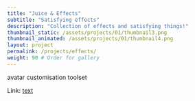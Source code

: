 ```yaml
---
title: "Juice & Effects"
subtitle: "Satisfying effects"
description: "Collection of effects and satisfying things!"
thumbnail_static: /assets/projects/01/thumbnail3.png
thumbnail_animated: /assets/projects/01/thumbnail4.png
layout: project
permalink: /projects/effects/
weight: 90 # Order for gallery
---
```


avatar customisation toolset


Link: [text][linkref]

[linkref]: www.google.com